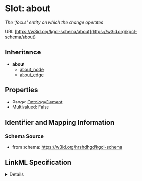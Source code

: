 # Slot: about
_The 'focus' entity on which the change operates_


URI: [https://w3id.org/kgcl-schema/about](https://w3id.org/kgcl-schema/about)




## Inheritance

* **about**
    * [about_node](about_node.md)
    * [about_edge](about_edge.md)





## Properties

* Range: [OntologyElement](OntologyElement.md)
* Multivalued: False







## Identifier and Mapping Information







### Schema Source


* from schema: https://w3id.org/hrshdhgd/kgcl-schema




## LinkML Specification

<details>
```yaml
name: about
description: The 'focus' entity on which the change operates
from_schema: https://w3id.org/hrshdhgd/kgcl-schema
rank: 1000
multivalued: false
alias: about
range: ontology element

```
</details>